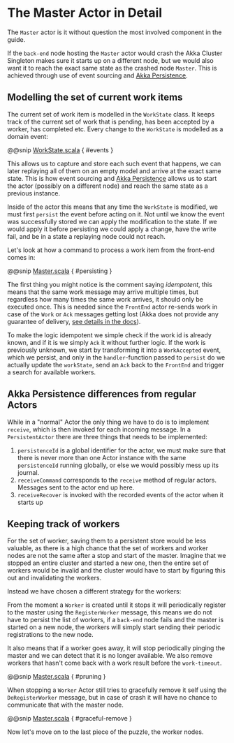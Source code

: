 # The Master Actor in Detail

The `Master` actor is it without question the most involved component in the guide.

If the `back-end` node hosting the `Master` actor would crash the Akka Cluster Singleton makes sure it starts up on a different node, but we would also want it to reach the exact same state as the crashed node `Master`. This is achieved through use of event sourcing and [Akka Persistence](http://doc.akka.io/docs/akka/current/scala/persistence.html).

## Modelling the set of current work items 

The current set of work item is modelled in the `WorkState` class. It keeps track of the current set of work that is pending, has been accepted by a worker, has completed etc. Every change to the `WorkState` is modelled as a domain event: 

@@snip [WorkState.scala]($g8src$/scala/worker/WorkState.scala) { #events }

This allows us to capture and store each such event that happens, we can later replaying all of them on an empty model and arrive at the exact same state. This is how event sourcing and [Akka Persistence](http://doc.akka.io/docs/akka/current/scala/persistence.html) allows us to start the actor (possibly on a different node) and reach the same state as a previous instance.

Inside of the actor this means that any time the `WorkState` is modified, we must first `persist` the event before acting on it. Not until we know the event was successfully stored we can apply the modification to the state. If we would apply it before persisting we could apply a change, have the write fail, and be in a state a replaying node could not reach.

Let's look at how a command to process a work item from the front-end comes in:

@@snip [Master.scala]($g8src$/scala/worker/Master.scala) { #persisting }

The first thing you might notice is the comment saying _idempotent_, this means that the same work message may arrive multiple times, but regardless how many times the same work arrives, it should only be executed once. This is needed since the `FrontEnd` actor re-sends work in case of the `Work` or `Ack` messages getting lost (Akka does not provide any guarantee of delivery, [see details in the docs](http://doc.akka.io/docs/akka/current/scala/general/message-delivery-reliability.html#discussion-why-no-guaranteed-delivery-)).

To make the logic idempotent we simple check if the work id is already known, and if it is we simply `Ack` it without further logic. If the work is previously unknown, we start by transforming it into a `WorkAccepted` event, which we persist, and only in the `handler`-function passed to `persist` do we actually update the `workState`, send an `Ack` back to the `FrontEnd` and trigger a search for available workers.


## Akka Persistence differences from regular Actors

While in a "normal" Actor the only thing we have to do is to implement `receive`, which is then invoked for each incoming message. In a `PersistentActor` there are three things that needs to be implemented:

 1. `persistenceId` is a global identifier for the actor, we must make sure that there is never more than one Actor instance with the same `persistenceId` running globally, or else we would possibly mess up its journal.
 1. `receiveCommand` corresponds to the `receive` method of regular actors. Messages sent to the actor end up here. 
 1. `receiveRecover` is invoked with the recorded events of the actor when it starts up 

## Keeping track of workers

For the set of worker, saving them to a persistent store would be less valuable, as there is a high chance that the set of workers and worker nodes are not the same after a stop and start of the master. Imagine that we stopped an entire cluster and started a new one, then the entire set of workers would be invalid and the cluster would have to start by figuring this out and invalidating the workers. 

Instead we have chosen a different strategy for the workers:  

From the moment a `Worker` is created until it stops it will periodically register to the master using the `RegisterWorker` message, this means we do not have to persist the list of workers, if a `back-end` node fails and the master is started on a new node, the workers will simply start sending their periodic registrations to the new node.

It also means that if a worker goes away, it will stop periodically pinging the master and we can detect that it is no longer available. We also remove workers that hasn't come back with a work result before the `work-timeout`.

@@snip [Master.scala]($g8src$/scala/worker/Master.scala) { #pruning }

When stopping a `Worker` Actor still tries to gracefully remove it self using the `DeRegisterWorker` message, but in case of crash it will have no chance to communicate that with the master node.

@@snip [Master.scala]($g8src$/scala/worker/Master.scala) { #graceful-remove }

Now let's move on to the last piece of the puzzle, the worker nodes.